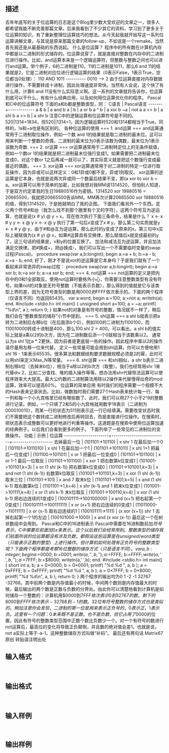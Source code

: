 ## 描述

去年年底写的关于位运算的日志是这个Blog里少数大受欢迎的文章之一，很多人都希望我能不断完善那篇文章。后来我看到了不少其它的资料，学习到了更多关于位运算的知识，有了重新整理位运算技巧的想法。从今天起我就开始写这一系列位运算讲解文章，与其说是原来那篇文章的follow-up，不如说是一个remake。当然首先我还是从最基础的东西说起。 什么是位运算？ 程序中的所有数在计算机内存中都是以二进制的形式储存的。位运算说穿了，就是直接对整数在内存中的二进制位进行操作。比如，and运算本来是一个逻辑运算符，但整数与整数之间也可以进行and运算。举个例子，6的二进制是110，11的二进制是1011，那么6 and 11的结果就是2，它是二进制对应位进行逻辑运算的结果（0表示False，1表示True，空位都当0处理）： 110 AND 1011 ---------- 0010 --> 2 由于位运算直接对内存数据进行操作，不需要转成十进制，因此处理速度非常快。当然有人会说，这个快了有什么用，计算6 and 11没有什么实际意义啊。这一系列的文章就将告诉你，位运算到底可以干什么，有些什么经典应用，以及如何用位运算优化你的程序。 Pascal和C中的位运算符号 下面的a和b都是整数类型，则： C语言 | Pascal语言 -------+------------- a & b | a and b a | b | a or b a ^ b | a xor b ~a | not a a << b | a shl b a >> b | a shr b 注意C中的逻辑运算和位运算符号是不同的。520|1314=1834，但520||1314=1，因为逻辑运算时520和1314都相当于True。同样的，!a和~a也是有区别的。 各种位运算的使用 === 1. and运算 === and运算通常用于二进制取位操作，例如一个数 and 1的结果就是取二进制的最末位。这可以用来判断一个整数的奇偶，二进制的最末位为0表示该数为偶数，最末位为1表示该数为奇数. === 2. or运算 === or运算通常用于二进制特定位上的无条件赋值，例如一个数or 1的结果就是把二进制最末位强行变成1。如果需要把二进制最末位变成0，对这个数or 1之后再减一就可以了，其实际意义就是把这个数强行变成最接近的偶数。 === 3. xor运算 === xor运算通常用于对二进制的特定一位进行取反操作，因为异或可以这样定义：0和1异或0都不变，异或1则取反。 xor运算的逆运算是它本身，也就是说两次异或同一个数最后结果不变，即(a xor b) xor b = a。xor运算可以用于简单的加密，比如我想对我MM说1314520，但怕别人知道，于是双方约定拿我的生日19880516作为密钥。1314520 xor 19880516 = 20665500，我就把20665500告诉MM。MM再次计算20665500 xor 19880516的值，得到1314520，于是她就明白了我的企图。 下面我们看另外一个东西。定义两个符号#和@（我怎么找不到那个圈里有个叉的字符），这两个符号互为逆运算，也就是说(x # y) @ y = x。现在依次执行下面三条命令，结果是什么？ x <- x # y y <- x @ y x <- x @ y 执行了第一句后x变成了x # y。那么第二句实质就是y <- x # y @ y，由于#和@互为逆运算，那么此时的y变成了原来的x。第三句中x实际上被赋值为(x # y) @ x，如果#运算具有交换律，那么赋值后x就变成最初的y了。这三句话的结果是，x和y的位置互换了。 加法和减法互为逆运算，并且加法满足交换律。把#换成+，把@换成-，我们可以写出一个不需要临时变量的swap过程(Pascal)。 procedure swap(var a,b:longint); begin a:=a + b; b:=a - b; a:=a - b; end; 好了，刚才不是说xor的逆运算是它本身吗？于是我们就有了一个看起来非常诡异的swap过程： procedure swap(var a,b:longint); begin a:=a xor b; b:=a xor b; a:=a xor b; end; === 4. not运算 === not运算的定义是把内存中的0和1全部取反。使用not运算时要格外小心，你需要注意整数类型有没有符号。如果not的对象是无符号整数（不能表示负数），那么得到的值就是它与该类型上界的差，因为无符号类型的数是用$0000到$FFFF依次表示的。下面的两个程序（仅语言不同）均返回65435。 var a:word; begin a:=100; a:=not a; writeln(a); end. #include <stdio.h> int main() { unsigned short a=100; a = ~a; printf( "%d\n", a ); return 0; } 如果not的对象是有符号的整数，情况就不一样了，稍后我们会在“整数类型的储存”小节中提到。 === 5. shl运算 === a shl b就表示把a转为二进制后左移b位（在后面添b个0）。例如100的二进制为1100100，而110010000转成十进制是400，那么100 shl 2 = 400。可以看出，a shl b的值实际上就是a乘以2的b次方，因为在二进制数后添一个0就相当于该数乘以2。 通常认为a shl 1比a * 2更快，因为前者是更底层一些的操作。因此程序中乘以2的操作请尽量用左移一位来代替。 定义一些常量可能会用到shl运算。你可以方便地用1 shl 16 - 1来表示65535。很多算法和数据结构要求数据规模必须是2的幂，此时可以用shl来定义Max_N等常量。 === 6. shr运算 === 和shl相似，a shr b表示二进制右移b位（去掉末b位），相当于a除以2的b次方（取整）。我们也经常用shr 1来代替div 2，比如二分查找、堆的插入操作等等。想办法用shr代替除法运算可以使程序效率大大提高。最大公约数的二进制算法用除以2操作来代替慢得出奇的mod运算，效率可以提高60%。 位运算的简单应用 有时我们的程序需要一个规模不大的Hash表来记录状态。比如，做数独时我们需要27个Hash表来统计每一行、每一列和每一个小九宫格里已经有哪些数了。此时，我们可以用27个小于2^9的整数进行记录。例如，一个只填了2和5的小九宫格就用数字18表示（二进制为000010010），而某一行的状态为511则表示这一行已经填满。需要改变状态时我们不需要把这个数转成二进制修改后再转回去，而是直接进行位操作。在搜索时，把状态表示成整数可以更好地进行判重等操作。这道题是在搜索中使用位运算加速的经典例子。以后我们会看到更多的例子。 下面列举了一些常见的二进制位的变换操作。 功能 | 示例 | 位运算 ----------------------+---------------------------+-------------------- 去掉最后一位 | (101101->10110) | x shr 1 在最后加一个0 | (101101->1011010) | x shl 1 在最后加一个1 | (101101->1011011) | x shl 1+1 把最后一位变成1 | (101100->101101) | x or 1 把最后一位变成0 | (101101->101100) | x or 1-1 最后一位取反 | (101101->101100) | x xor 1 把右数第k位变成1 | (101001->101101,k=3) | x or (1 shl (k-1)) 把右数第k位变成0 | (101101->101001,k=3) | x and not (1 shl (k-1)) 右数第k位取反 | (101001->101101,k=3) | x xor (1 shl (k-1)) 取末三位 | (1101101->101) | x and 7 取末k位 | (1101101->1101,k=5) | x and (1 shl k-1) 取右数第k位 | (1101101->1,k=4) | x shr (k-1) and 1 把末k位变成1 | (101001->101111,k=4) | x or (1 shl k-1) 末k位取反 | (101001->100110,k=4) | x xor (1 shl k-1) 把右边连续的1变成0 | (100101111->100100000) | x and (x+1) 把右起第一个0变成1 | (100101111->100111111) | x or (x+1) 把右边连续的0变成1 | (11011000->11011111) | x or (x-1) 取右边连续的1 | (100101111->1111) | (x xor (x+1)) shr 1 去掉右起第一个1的左边 | (100101000->1000) | x and (x xor (x-1)) 最后这一个在树状数组中会用到。 Pascal和C中的16进制表示 Pascal中需要在16进制数前加$符号表示，C中需要在前面加0x来表示。这个以后我们会经常用到。 整数类型的储存 我们前面所说的位运算都没有涉及负数，都假设这些运算是在unsigned/word类型（只能表示正数的整型）上进行操作。但计算机如何处理有正负符号的整数类型呢？下面两个程序都是考察16位整数的储存方式（只是语言不同）。 var a,b:integer; begin a:=$0000; b:=$0001; write(a,' ',b,' '); a:=$FFFE; b:=$FFFF; write(a,' ',b,' '); a:=$7FFF; b:=$8000; writeln(a,' ',b); end. #include <stdio.h> int main() { short int a, b; a = 0×0000; b = 0×0001; printf( "%d %d ", a, b ); a = 0xFFFE; b = 0xFFFF; printf( "%d %d ", a, b ); a = 0×7FFF; b = 0×8000; printf( "%d %d\n", a, b ); return 0; } 两个程序的输出均为0 1 -2 -1 32767 -32768。其中前两个数是内存值最小的时候，中间两个数则是内存值最大的时候，最后输出的两个数是正数与负数的分界处。由此你可以清楚地看到计算机是如何储存一个整数的：计算机用$0000到$7FFF依次表示0到32767的数，剩下的$8000到$FFFF依次表示-32768到-1的数。32位有符号整数的储存方式也是类似的。稍加注意你会发现，二进制的第一位是用来表示正负号的，0表示正，1表示负。这里有一个问题：0本来既不是正数，也不是负数，但它占用了$0000的位置，因此有符号的整数类型范围中正数个数比负数少一个。对一个有符号的数进行not运算后，最高位的变化将导致正负颠倒，并且数的绝对值会差1。也就是说，not a实际上等于-a-1。这种整数储存方式叫做“补码”。 最后还有两句话 Matrix67原创 转贴请注明出处 

## 输入格式

 

## 输出格式

 

## 输入样例

```plaintext
 
```

## 输出样例

```plaintext
 
```



 



 

